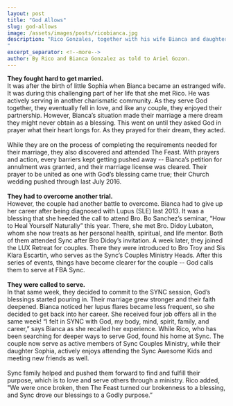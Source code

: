 ```yaml
---
layout: post
title: "God Allows"
slug: god-allows
image: /assets/images/posts/ricobianca.jpg
description: "Rico Gonzales, together with his wife Bianca and daughter Sophia. This family’s Sunday wouldn't be complete without attending Sync. And they are clearly enjoying every session!
"
excerpt_separator: <!--more-->
author: By Rico and Bianca Gonzalez as told to Ariel Gozon.
---
```

<b>They fought hard to get married.</b><br>
It was after the birth of little Sophia when Bianca became an estranged wife. It was during this challenging part of her life that she met Rico. He was actively serving in another charismatic community. As they serve God together, they eventually fell in love, and like any couple, they enjoyed their partnership. However, Bianca’s situation made their marriage a mere dream they might never obtain as a blessing. This went on until they asked God in prayer what their heart longs for. As they prayed for their dream, they acted.<!--more-->
<br><br>
While they are on the process of completing the requirements needed for their marriage, they also discovered and attended The Feast. With prayers and action, every barriers kept getting pushed away -- Bianca’s petition for annulment was granted, and their marriage license was cleared. Their prayer to be united as one with God’s blessing came true; their Church wedding pushed through last July 2016.
<br><br>
<b>They had to overcome another trial.</b><br>
However, the couple had another battle to overcome. Bianca had to give up her career after being diagnosed with Lupus (SLE) last 2013. It was a blessing that she heeded the call to attend Bro. Bo Sanchez’s seminar, “How to Heal Yourself Naturally” this year. There, she met Bro. Didoy Lubaton, whom she now treats as her personal health, spiritual, and life mentor. Both of them attended Sync after Bro Didoy’s invitation. A week later, they joined the LUX Retreat for couples. There they were introduced to Bro Troy and Sis Klara Escartin, who serves as the Sync’s Couples Ministry Heads. After this series of events, things have become clearer for the couple -- God calls them to serve at FBA Sync.
<br><br>
<b>They were called to serve.</b><br>
In that same week, they decided to commit to the SYNC session, God’s blessings started pouring in. Their marriage grew stronger and their faith deepened. Bianca noticed her lupus flares became less frequent, so she decided to get back into her career. She received four job offers all in the same week! “I felt in SYNC with God, my body, mind, spirit, family, and career,” says Bianca as she recalled her experience. While Rico, who has been searching for deeper ways to serve God, found his home at Sync. The couple now serve as active members of Sync Couples Ministry, while their daughter Sophia, actively enjoys attending the Sync Awesome Kids and meeting new friends as well.
<br><br>
Sync family helped and pushed them forward to find and fulfill their purpose, which is to love and serve others through a ministry. Rico added, "We were once broken, then The Feast turned our brokenness to a blessing, and Sync drove our blessings to a Godly purpose.”
